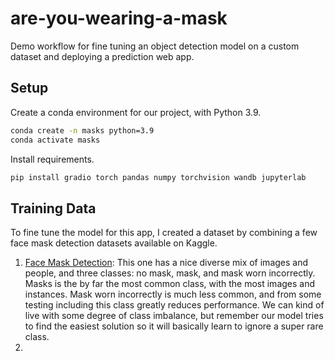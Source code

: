 # are-you-wearing-a-mask
Demo workflow for fine tuning an object detection model on a custom dataset and deploying a prediction web app.

## Setup

 Create a conda environment for our project, with Python 3.9.
 
```bash
conda create -n masks python=3.9
conda activate masks
```
Install requirements.

```bash
pip install gradio torch pandas numpy torchvision wandb jupyterlab
```

## Training Data

To fine tune the model for this app, I created a dataset by combining a few face mask detection datasets available on Kaggle.

1. [Face Mask Detection](https://www.kaggle.com/datasets/andrewmvd/face-mask-detection): This one has a nice diverse mix of images and people, and three classes: no mask, mask, and mask worn incorrectly. Masks is the by far the most common class, with the most images and instances. Mask worn incorrectly is much less common, and from some testing including this class greatly reduces performance. We can kind of live with some degree of class imbalance, but remember our model tries to find the easiest solution so it will basically learn to ignore a super rare class.
2. 
